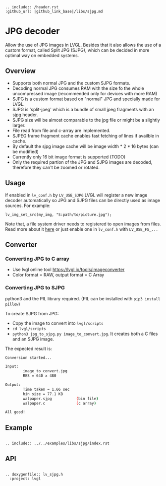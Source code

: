 ```eval_rst
.. include:: /header.rst 
:github_url: |github_link_base|/libs/sjpg.md
```

# JPG decoder

Allow the use of JPG images in LVGL. Besides that it also allows the use of a custom format, called Split JPG (SJPG), which can be decided in more optimal way on embedded systems.

## Overview
  - Supports both normal JPG and the custom SJPG formats.
  - Decoding normal JPG consumes RAM with the size fo the whole uncompressed image (recommended only for devices with more RAM)
  - SJPG is a custom format based on "normal" JPG and specially made for LVGL.
  - SJPG is 'split-jpeg' which is a bundle of small jpeg fragments with an sjpg header.
  - SJPG size will be almost comparable to the jpg file or might be a slightly larger.
  - File read from file and c-array are implemented.
  - SJPEG frame fragment cache enables fast fetching of lines if availble in cache.
  - By default the sjpg image cache will be image width * 2 * 16 bytes (can be modified)
  - Currently only 16 bit image format is supported (TODO)
  - Only the required partion of the JPG and SJPG images are decoded, therefore they can't be zoomed or rotated.

## Usage

If enabled in `lv_conf.h` by `LV_USE_SJPG` LVGL will register a new image decoder automatically so JPG and SJPG files can be directly used as image sources. For example:
```
lv_img_set_src(my_img, "S:path/to/picture.jpg");
```

Note that, a file system driver needs to registered to open images from files. Read more about it [here](https://docs.lvgl.io/master/overview/file-system.html) or just enable one in `lv_conf.h` with `LV_USE_FS_...` 



## Converter

### Converting JPG to C array
  - Use lvgl online tool https://lvgl.io/tools/imageconverter 
  - Color format = RAW, output format = C Array
  
### Converting JPG to SJPG  
python3 and the PIL library required. (PIL can be installed with `pip3 install pillow`)

To create SJPG from JPG:
- Copy the image to convert into `lvgl/scripts`
- `cd lvgl/scripts`
- `python3 jpg_to_sjpg.py image_to_convert.jpg`. It creates both a C files and an SJPG image.

The expected result is:
```sh
Conversion started...

Input:
        image_to_convert.jpg
        RES = 640 x 480

Output:
        Time taken = 1.66 sec
        bin size = 77.1 KB
        walpaper.sjpg           (bin file)
        walpaper.c              (c array)

All good!
```


## Example
```eval_rst

.. include:: ../../examples/libs/sjpg/index.rst

```

## API

```eval_rst

.. doxygenfile:: lv_sjpg.h
  :project: lvgl
